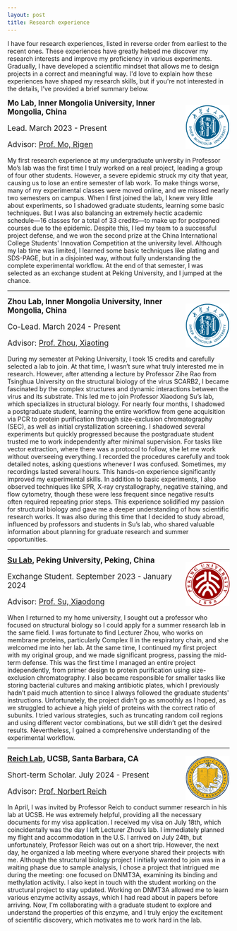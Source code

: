 ```yaml
---
layout: post
title: Research experience
---
```



I have four research experiences, listed in reverse order from earliest to the recent ones. These experiences have greatly helped me discover my research interests and improve my proficiency in various experiments. Gradually, I have developed a scientific mindset that allows me to design projects in a correct and meaningful way. I'd love to explain how these experiences have shaped my research skills, but if you're not interested in the details, I’ve provided a brief summary below.

 <div style="flex: 0 1 100%; display: flex; align-items: center;">
    <div style="flex: 1;">
      <strong style="font-size: 17px;">Mo Lab, Inner Mongolia University, Inner Mongolia, China</strong>
      <p style="font-size: 17px;">Lead. March 2023 - Present</p>
      <p style="font-size: 17px;">Advisor: <a href="https://smkxxy.imu.edu.cn/info/1050/3124.htm" target="_blank">Prof. Mo, Rigen</a></p>
    </div>
    <div>
      <img src="/assets/img/IMU.png" alt="IMU" style="height: 100px;">
    </div>
  </div>
My first research experience at my undergraduate university in Professor Mo’s lab was the first time I truly worked on a real project, leading a group of four other students. However, a severe epidemic struck my city that year, causing us to lose an entire semester of lab work. To make things worse, many of my experimental classes were moved online, and we missed nearly two semesters on campus. When I first joined the lab, I knew very little about experiments, so I shadowed graduate students, learning some basic techniques. But I was also balancing an extremely hectic academic schedule—16 classes for a total of 33 credits—to make up for postponed courses due to the epidemic. Despite this, I led my team to a successful project defense, and we won the second prize at the China International College Students' Innovation Competition at the university level. Although my lab time was limited, I learned some basic techniques like plating and SDS-PAGE, but in a disjointed way, without fully understanding the complete experimental workflow. At the end of that semester, I was selected as an exchange student at Peking University, and I jumped at the chance.

<hr>

 <div style="flex: 0 1 100%; display: flex; align-items: center;">
    <div style="flex: 1;">
      <strong style="font-size: 17px;">Zhou Lab, Inner Mongolia University, Inner Mongolia, China</strong>
      <p style="font-size: 17px;">Co-Lead. March 2024 - Present</p>
      <p style="font-size: 17px;">Advisor: <a href="https://smkxxy.imu.edu.cn/info/1043/3217.htm" target="_blank">Prof. Zhou, Xiaoting</a></p>
    </div>
    <div>
      <img src="/assets/img/IMU.png" alt="IMU" style="height: 100px;">
    </div>
  </div>
During my semester at Peking University, I took 15 credits and carefully selected a lab to join. At that time, I wasn’t sure what truly interested me in research. However, after attending a lecture by Professor Zihe Rao from Tsinghua University on the structural biology of the virus SCARB2, I became fascinated by the complex structures and dynamic interactions between the virus and its substrate. This led me to join Professor Xiaodong Su’s lab, which specializes in structural biology. For nearly four months, I shadowed a postgraduate student, learning the entire workflow from gene acquisition via PCR to protein purification through size-exclusion chromatography (SEC), as well as initial crystallization screening. I shadowed several experiments but quickly progressed because the postgraduate student trusted me to work independently after minimal supervision. For tasks like vector extraction, where there was a protocol to follow, she let me work without overseeing everything. I recorded the procedures carefully and took detailed notes, asking questions whenever I was confused. Sometimes, my recordings lasted several hours. This hands-on experience significantly improved my experimental skills. In addition to basic experiments, I also observed techniques like SPR, X-ray crystallography, negative staining, and flow cytometry, though these were less frequent since negative results often required repeating prior steps. This experience solidified my passion for structural biology and gave me a deeper understanding of how scientific research works. It was also during this time that I decided to study abroad, influenced by professors and students in Su’s lab, who shared valuable information about planning for graduate research and summer opportunities.

<hr>

 <div style="flex: 0 1 100%; display: flex; align-items: center;">
    <div style="flex: 1;">
      <strong style="font-size: 17px;"><a href="https://www.bio.pku.edu.cn/homes/Index/news_cont_jl/17/63.html" target="_blank" style="font-size: 17px;">Su Lab</a>, Peking University, Peking, China</strong>
      <p style="font-size: 17px;">Exchange Student. September 2023 - January 2024</p>
      <p style="font-size: 17px;">Advisor: <a href="https://www.bio.pku.edu.cn/enhomes/news/teacher_dis/63.html" target="_blank">Prof. Su, Xiaodong</a></p>
    </div>
    <div>
      <img src="/assets/img/PKU.png" alt="PKU" style="height: 100px;">
    </div>
  </div>
When I returned to my home university, I sought out a professor who focused on structural biology so I could apply for a summer research lab in the same field. I was fortunate to find Lecturer Zhou, who works on membrane proteins, particularly Complex II in the respiratory chain, and she welcomed me into her lab. At the same time, I continued my first project with my original group, and we made significant progress, passing the mid-term defense. This was the first time I managed an entire project independently, from primer design to protein purification using size-exclusion chromatography. I also became responsible for smaller tasks like storing bacterial cultures and making antibiotic plates, which I previously hadn’t paid much attention to since I always followed the graduate students' instructions. Unfortunately, the project didn’t go as smoothly as I hoped, as we struggled to achieve a high yield of proteins with the correct ratio of subunits. I tried various strategies, such as truncating random coil regions and using different vector combinations, but we still didn’t get the desired results. Nevertheless, I gained a comprehensive understanding of the experimental workflow.

<hr>

 <div style="flex: 0 1 100%; display: flex; align-items: center;">
    <div style="flex: 1;">
      <strong style="font-size: 17px;"><a href="https://reich.chem.ucsb.edu/" target="_blank" style="font-size: 17px;">Reich Lab</a>, UCSB, Santa Barbara, CA</strong>
      <p style="font-size: 17px;">Short-term Scholar. July 2024 - Present</p>
      <p style="font-size: 17px;">Advisor: <a href="https://reich.chem.ucsb.edu/people/norbert-reich" target="_blank" style="font-size: 17px;">Prof. Norbert Reich</a></p> 
    </div>
    <div>
      <img src="/assets/img/UCSB.png" alt="UCSB" style="height: 100px;">
    </div>
  </div>
In April, I was invited by Professor Reich to conduct summer research in his lab at UCSB. He was extremely helpful, providing all the necessary documents for my visa application. I received my visa on July 18th, which coincidentally was the day I left Lecturer Zhou’s lab. I immediately planned my flight and accommodation in the U.S. I arrived on July 24th, but unfortunately, Professor Reich was out on a short trip. However, the next day, he organized a lab meeting where everyone shared their projects with me. Although the structural biology project I initially wanted to join was in a waiting phase due to sample analysis, I chose a project that intrigued me during the meeting: one focused on DNMT3A, examining its binding and methylation activity. I also kept in touch with the student working on the structural project to stay updated. Working on DNMT3A allowed me to learn various enzyme activity assays, which I had read about in papers before arriving. Now, I’m collaborating with a graduate student to explore and understand the properties of this enzyme, and I truly enjoy the excitement of scientific discovery, which motivates me to work hard in the lab.



<html>
<head>
  <!-- ... 其他头部信息 ... -->
</head>
<body>
  <h1 style="margin-bottom: 20px;">  </h1> <!-- 标题和这个div之间的空间 -->
  
  <div style="display: flex; justify-content: space-between; align-items: center; flex-wrap: wrap; margin-top: 20px;">
  <!-- DNMT3A, UCSB Experience -->
 
 
